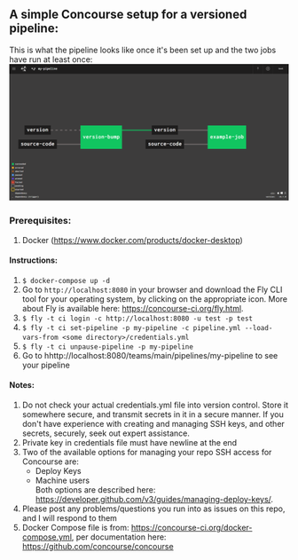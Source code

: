 ## A simple Concourse setup for a versioned pipeline:

This is what the pipeline looks like once it's been set up and the two jobs have run at least once:
![Alt](Simple_Versioned_Pipeline.png "Simple Versioned Pipeline")

### Prerequisites:
1. Docker (https://www.docker.com/products/docker-desktop)

#### Instructions:
1. `$ docker-compose up -d`
2. Go to `http://localhost:8080` in your browser and 
download the Fly CLI tool for your operating system, by clicking on the appropriate icon.
More about Fly is available here: https://concourse-ci.org/fly.html.
3. `$ fly -t ci login -c http://localhost:8080 -u test -p test`
4. `$ fly -t ci set-pipeline -p my-pipeline -c pipeline.yml --load-vars-from <some directory>/credentials.yml`
5. `$ fly -t ci unpause-pipeline -p my-pipeline`
6. Go to hhttp://localhost:8080/teams/main/pipelines/my-pipeline to see your pipeline

#### Notes: 
1. Do not check your actual credentials.yml file into version control. Store it somewhere secure, and transmit
secrets in it in a secure manner. If you don't have experience with creating and managing SSH keys,
and other secrets, securely, seek out expert assistance.
2. Private key in credentials file must have newline at the end
3. Two of the available options for managing your repo SSH access for Concourse are:
    * Deploy Keys
    * Machine users  
Both options are described here: https://developer.github.com/v3/guides/managing-deploy-keys/.
4. Please post any problems/questions you run into as issues on this repo, and I will respond to them
5. Docker Compose file is from: https://concourse-ci.org/docker-compose.yml, 
per documentation here: https://github.com/concourse/concourse
